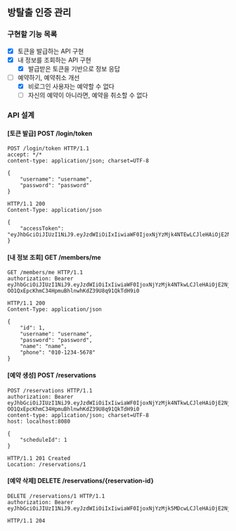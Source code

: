 ## 방탈출 인증 관리

### 구현할 기능 목록
- [x] 토큰을 발급하는 API 구현
- [x] 내 정보를 조회하는 API 구현
  - [x] 발급받은 토큰을 기반으로 정보 응답
- [ ] 예약하기, 예약취소 개선
  - [x] 비로그인 사용자는 예약할 수 없다
  - [ ] 자신의 예약이 아니라면, 예약을 취소할 수 없다

### API 설계
#### [토큰 발급] POST /login/token
```
POST /login/token HTTP/1.1
accept: */*
content-type: application/json; charset=UTF-8

{
    "username": "username",
    "password": "password"
}
```
```
HTTP/1.1 200
Content-Type: application/json

{
    "accessToken": "eyJhbGciOiJIUzI1NiJ9.eyJzdWIiOiIxIiwiaWF0IjoxNjYzMjk4NTEwLCJleHAiOjE2NjMzMDIxMTAsInJvbGUiOiJBRE1JTiJ9.7pxE1cjS51snIrfk21m2Nw0v08HCjgkRD2WSxTK318M"
}
```

#### [내 정보 조회] GET /members/me
```
GET /members/me HTTP/1.1
authorization: Bearer eyJhbGciOiJIUzI1NiJ9.eyJzdWIiOiIxIiwiaWF0IjoxNjYzMjk4NTkwLCJleHAiOjE2NjMzMDIxOTAsInJvbGUiOiJBRE1JTiJ9.-OO1QxEpcKhmC34HpmuBhlnwhKdZ39U8q91QkTdH9i0
```
```
HTTP/1.1 200
Content-Type: application/json

{
    "id": 1,
    "username": "username",
    "password": "password",
    "name": "name",
    "phone": "010-1234-5678"
}
```

#### [예약 생성] POST /reservations 
```
POST /reservations HTTP/1.1
authorization: Bearer eyJhbGciOiJIUzI1NiJ9.eyJzdWIiOiIxIiwiaWF0IjoxNjYzMjk4NTkwLCJleHAiOjE2NjMzMDIxOTAsInJvbGUiOiJBRE1JTiJ9.-OO1QxEpcKhmC34HpmuBhlnwhKdZ39U8q91QkTdH9i0
content-type: application/json; charset=UTF-8
host: localhost:8080

{
    "scheduleId": 1
}
```
```
HTTP/1.1 201 Created
Location: /reservations/1
```

#### [예약 삭제] DELETE /reservations/{reservation-id}
```
DELETE /reservations/1 HTTP/1.1
authorization: Bearer eyJhbGciOiJIUzI1NiJ9.eyJzdWIiOiIxIiwiaWF0IjoxNjYzMjk5MDcwLCJleHAiOjE2NjMzMDI2NzAsInJvbGUiOiJBRE1JTiJ9.zgz7h7lrKLNw4wP9I0W8apQnMUn3WHnmqQ1N2jNqwlQ
```
```
HTTP/1.1 204 
```